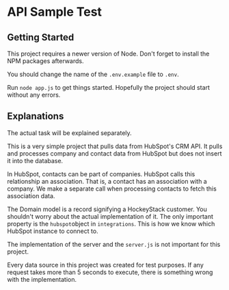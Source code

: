 # API Sample Test

## Getting Started

This project requires a newer version of Node. Don't forget to install the NPM
packages afterwards.

You should change the name of the `.env.example` file to `.env`.

Run `node app.js` to get things started. Hopefully the project should start
without any errors.

## Explanations

The actual task will be explained separately.

This is a very simple project that pulls data from HubSpot's CRM API. It pulls
and processes company and contact data from HubSpot but does not insert it into
the database.

In HubSpot, contacts can be part of companies. HubSpot calls this relationship
an association. That is, a contact has an association with a company. We make a
separate call when processing contacts to fetch this association data.

The Domain model is a record signifying a HockeyStack customer. You shouldn't
worry about the actual implementation of it. The only important property is the
`hubspot`object in `integrations`. This is how we know which HubSpot
instance to connect to.

The implementation of the server and the `server.js` is not important for
this project.

Every data source in this project was created for test purposes. If any request
takes more than 5 seconds to execute, there is something wrong with the
implementation.
